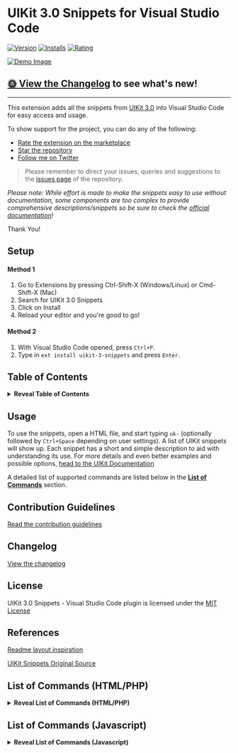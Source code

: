 # UIKit 3.0 Snippets for Visual Studio Code

[![Version](https://vsmarketplacebadge.apphb.com/version/Keno.uikit-3-snippets.svg)](https://marketplace.visualstudio.com/items?itemName=Keno.uikit-3-snippets)
[![Installs](https://vsmarketplacebadge.apphb.com/installs/Keno.uikit-3-snippets.svg)](https://marketplace.visualstudio.com/items?itemName=Keno.uikit-3-snippets)
[![Rating](https://vsmarketplacebadge.apphb.com/rating/Keno.uikit-3-snippets.svg)](https://marketplace.visualstudio.com/items?itemName=Keno.uikit-3-snippets)

[![Demo Image](https://zippy.gfycat.com/AmusingGiftedJumpingbean.gif)](https://gfycat.com/AmusingGiftedJumpingbean)

## [🌞 View the Changelog](https://github.com/dons20/UIKit-VSCode/blob/master/CHANGELOG.md) to see what's new!

---

This extension adds all the snippets from [UIKit 3.0](https://getuikit.com/docs/introduction) into Visual Studio Code for easy access and usage.

To show support for the project, you can do any of the following:

- [Rate the extension on the marketplace](https://marketplace.visualstudio.com/items?itemName=Keno.uikit-3-snippets)
- [Star the repository](https://github.com/dons20/UIKit-VSCode)
- [Follow me on Twitter](https://twitter.com/KCInnovations)

> Please remember to direct your issues, queries and suggestions to the [issues page](https://github.com/dons20/UIKit-VSCode/issues) of the repository.

_Please note: While effort is made to make the snippets easy to use without documentation, some components are too complex to provide comprehensive descriptions/snippets so be sure to check the [official documentation](https://getuikit.com/docs/)!_

Thank You!

## Setup

#### Method 1

1. Go to Extensions by pressing Ctrl-Shift-X (Windows/Linux) or Cmd-Shift-X (Mac)
2. Search for UIKit 3.0 Snippets
3. Click on Install
4. Reload your editor and you're good to go!

#### Method 2

1. With Visual Studio Code opened, press `Ctrl+P`.
2. Type in `ext install uikit-3-snippets` and press `Enter`.

## Table of Contents

<details>
  <summary><strong>Reveal Table of Contents</strong></summary>
  <p>

- [UIKit 3.0 Snippets](#uikit-30-snippets-for-visual-studio-code)
- [Setup](#setup)
  - [Method 1](#method-1)
  - [Method 2](#method-2)
- [Table of Contents](#table-of-contents)
- [Usage](#usage)
- [Contribution Guidelines](#contribution-guidelines)
  - [Snippet Template](#snippet-template)
- [Changelog](#changelog)
- [License](#license)
- [References](#references)
- [List of Commands (HTML5/PHP)](#list-of-commands-htmlphp)

  <details>
  <summary><strong>Reveal List of Commands (HTML5/PHP)</strong></summary>
  <p>

  - [UIKit Master Template](#uikit-master-template)
  - [Accordion](#accordion)
  - [Alert](#alert)
  - [Alignment](#alignment)
  - [Animation](#animation)
  - [Article](#article)
  - [Background](#background)
  - [Badge](#badge)
  - [Breadcrumb](#breadcrumb)
  - [Button](#button)
  - [Card](#card)
  - [Close](#close)
  - [Column](#column)
  - [Comment](#comment)
  - [Container](#container)
  - [Countdown](#countdown)
  - [Cover](#cover)
  - [Description List](#description-list)
  - [Disabled](#disabled)
  - [Divider](#divider)
  - [Dotnav](#dotnav)
  - [Drop](#drop)
  - [Dropdown](#dropdown)
  - [Filter](#filter)
  - [Flex](#flex)
  - [Form](#form)
  - [Grid](#grid)
  - [Grid Parallax](#grid-parallax)
  - [Heading](#heading)
  - [Height](#height)
  - [Icon](#icon)
  - [Iconnav](#iconnav)
  - [Image](#image)
  - [Inverse](#inverse)
  - [Label](#label)
  - [Leader](#leader)
  - [Lightbox](#lightbox)
  - [Link](#link)
  - [List](#list)
  - [Margin](#margin)
  - [Marker](#marker)
  - [Modal](#modal)
  - [Nav](#nav)
  - [Navbar](#navbar)
  - [Notification](#notification)
  - [Offcanvas](#offcanvas)
  - [Overlay](#overlay)
  - [Padding](#padding)
  - [Pagination](#pagination)
  - [Parallax](#parallax)
  - [Placeholder](#placeholder)
  - [Position](#position)
  - [Progress](#progress)
  - [Scroll](#scroll)
  - [Scrollspy](#scrollspy)
  - [Search](#search)
  - [Section](#section)
  - [Slidenav](#slidenav)
  - [Slider](#slider)
  - [Slideshow](#slideshow)
  - [Sortable](#sortable)
  - [Spinner](#spinner)
  - [Sticky](#sticky)
  - [Subnav](#subnav)
  - [SVG](#svg)
  - [Switcher](#switcher)
  - [Tab](#tab)
  - [Table](#table)
  - [Text](#text)
  - [Thumbnav](#thumbnav)
  - [Tile](#tile)
  - [Toggle](#toggle)
  - [Tooltip](#tooltip)
  - [Totop](#totop)
  - [Transition](#transition)
  - [Upload](#upload)
  - [Utility](#utility)
  - [Video](#video)
  - [Visibility](#visibility)
  - [Width](#width)

    </p>
    </details>

  - [List of Commands (Javascript)](#list-of-commands-javascript)

        <details>
        <summary><strong>Reveal List of Commands (Javascript)</strong></summary>
        <p>

        * [Accordion JS](#accordion-js)
        * [Alert JS](#alert-js)
        * [Countdown JS](#countdown-js)
        * [Cover JS](#cover-js)
        * [Drop JS](#drop-js)
        * [Dropdown JS](#dropdown-js)
        * [Filter JS](#filter-js)
        * [Form JS](#form-js)
        * [Grid JS](#grid-js)
        * [Grid Parallax JS](#grid-parallax-js)
        * [Icon JS](#icon-js)
        * [Image JS](#image-js)
        * [Lightbox JS](#lightbox-js)
        * [Margin JS](#margin-js)
        * [Modal JS](#modal-js)
        * [Nav JS](#nav-js)
        * [Navbar JS](#navbar-js)
        * [Notification JS](#notification-js)
        * [Offcanvas JS](#offcanvas-js)
        * [Parallax JS](#parallax-js)
        * [Scroll JS](#scroll-js)
        * [Scrollspy JS](#scrollspy-js)
        * [Slider JS](#slider-js)
        * [Slideshow JS](#slideshow-js)
        * [Sortable JS](#sortable-js)
        * [Sticky JS](#sticky-js)
        * [SVG JS](#svg-js)
        * [Switcher JS](#switcher-js)
        * [Tab JS](#tab-js)
        * [Toggle JS](#toggle-js)
        * [Tooltip JS](#tooltip-js)
        * [Upload JS](#upload-js)
        * [Video JS](#video-js)
        </p>
        </details>

      </p>
    </details>

## Usage

To use the snippets, open a HTML file, and start typing `uk-` (optionally followed by `Ctrl+Space` depending on user settings). A list of UIKit snippets will show up.
Each snippet has a short and simple description to aid with understanding its use.
For more details and even better examples and possible options, [head to the UIKit Documentation](https://getuikit.com/docs/introduction)

A detailed list of supported commands are listed below in the [**List of Commands**](#list-of-commands-htmlphp) section.

## Contribution Guidelines

[Read the contribution guidelines](./CONTRIBUTING.md)

## Changelog

[View the changelog](./CHANGELOG.md)

## License

UIKit 3.0 Snippets - Visual Studio Code plugin is licensed under the [MIT License](http://opensource.org/licenses/MIT)

## References

[Readme layout inspiration](https://github.com/thekalinga/bootstrap4-vscode)

[UIKit Snippets Original Source](https://getuikit.com/docs/introduction)

## List of Commands (HTML/PHP)

<details>
  <summary><strong>Reveal List of Commands (HTML/PHP)</strong></summary>
  <p>
  
### UIKit Master Template
<details><summary>Reveal Content</summary>
<p>

|         Trigger          |                  Description                   |
| :----------------------: | :--------------------------------------------: |
|           uk-$           |         Creates a basic UIKit template         |
|     uk-$-css-import      |  Imports a chosen minified css file for UIKit  |
|      uk-$-js-import      | Imports the default minified scripts for UIKit |
| uk-$-js-component-import | Imports a selected js component file for UIKit |

</p>
</details>

### Accordion

<details><summary>Reveal Content</summary>
<p>

|          Trigger           |                              Description                              |
| :------------------------: | :-------------------------------------------------------------------: |
|        uk-accordion        | [Attribute] Used to create an accordion element in a parent container |
|    uk-accordion-sample     |                 Creates a sample Accordion component                  |
|  uk-accordion-no-collapse  |               Accordion that always keeps one item open               |
| uk-accordion-multiple-open |       Accordion that allows multiple items to be opened at once       |
|  uk-accordion-open-index   |                Accordion that opens an item by default                |

</p>
</details>

### Alert

<details><summary>Reveal Content</summary>
<p>

|     Trigger      |                          Description                           |
| :--------------: | :------------------------------------------------------------: |
|     uk-alert     | [Attribute] Used to create an alert element in a block element |
| uk-alert-default |                A default alert applied to a div                |
|  uk-alert-close  |                  An alert with a close button                  |
| uk-alert-styled  |              An alert with a chosen style applied              |

</p>
</details>

### Alignment

<details><summary>Reveal Content</summary>
<p>

|       Trigger       |                    Description                    |
| :-----------------: | :-----------------------------------------------: |
|      uk-align       | [Class] Floats the element to a selected position |
| uk-align-responsive |   [Class] Floats the element on specific widths   |

</p>
</details>

### Animation

<details><summary>Reveal Content</summary>
<p>

|            Trigger            |                            Description                             |
| :---------------------------: | :----------------------------------------------------------------: |
|       uk-animation-fade       |                    [Class] The element fades in                    |
|      uk-animation-scale       |         [Class] The element fades in and scales up or down         |
|      uk-animation-slide       | [Class] The element fades in and slides in from a chosen direction |
|   uk-animation-slide-custom   |       [Class] The element slides in with a specific distance       |
|     uk-animation-kenburns     |       [Class] The element scales slowly up without fading in       |
|      uk-animation-shake       |                     [Class] The element shakes                     |
|     uk-animation-reverse      |          [Class] The element's animation plays in reverse          |
|       uk-animation-fast       |      [Class] The element's animation plays at a faster speed       |
| uk-animation-transform-origin |      [Class] The element scales in from a different direction      |

</p>
</details>

### Article

<details><summary>Reveal Content</summary>
<p>

|      Trigger      |                 Description                 |
| :---------------: | :-----------------------------------------: |
| uk-article-basic  |           A basic article layout            |
| uk-article-sample | A complete sample article with placeholders |

</p>
</details>

### Background

<details><summary>Reveal Content</summary>
<p>

|            Trigger             |                             Description                             |
| :----------------------------: | :-----------------------------------------------------------------: |
|      uk-background-color       |            [Class] Applies the selected background color            |
|       uk-background-size       |       [Class] Scales the background image to a selected size        |
|     uk-background-position     |     [Class] Alters the initial position of the background iamge     |
|     uk-background-norepeat     |      [Class] Prevents the background image from being repeated      |
|      uk-background-fixed       |          [Class] Locks the image in place while scrolling           |
| uk-background-image-responsive | [Class] Shows the background image on widths of chosen size upwards |
|      uk-background-blend       |     [Class] Applies a chosen blend mode to the background image     |

</p>
</details>

### Badge

<details><summary>Reveal Content</summary>
<p>

|     Trigger     |                           Description                            |
| :-------------: | :--------------------------------------------------------------: |
|    uk-badge     | [Class] Used to create a notification badge in an inline element |
|  uk-badge-span  |             Creates a simple notification badge span             |
| uk-badge-anchor |            Creates a simple notification badge anchor            |

</p>
</details>

### Breadcrumb

<details><summary>Reveal Content</summary>
<p>

|      Trigger       |               Description                |
| :----------------: | :--------------------------------------: |
|   uk-breadcrumb    | [Class] Used to create a breadcrumb list |
| uk-breadcrumb-list |    Creates a default breadcrumb list     |

</p>
</details>

### Button

<details><summary>Reveal Content</summary>
<p>

|         Trigger          |                        Description                         |
| :----------------------: | :--------------------------------------------------------: |
|     uk-button-anchor     |           Creates an anchor with a button style            |
|     uk-button-styled     |            Creates a button with a chosen style            |
|    uk-button-disabled    |                 Creates a disabled button                  |
|      uk-button-size      |           Creates a button with a selected size            |
|    uk-button-dropdown    |       Creates a button that toggles a dropdown menu        |
|     uk-button-group      |                 Creates a group of buttons                 |
| uk-button-group-dropdown | Creates a button group with a dropdown toggle on the right |

</p>
</details>

### Card

<details><summary>Reveal Content</summary>
<p>

|        Trigger        |                                 Description                                  |
| :-------------------: | :--------------------------------------------------------------------------: |
|    uk-card-styled     |                      Creates a card with a chosen style                      |
|   uk-card-secondary   |                    Creates a card with a secondary style                     |
|     uk-card-hover     |                      Creates a card with a hover effect                      |
|     uk-card-small     |                     Creates a card with reduced padding                      |
|     uk-card-large     |                    Creates a card with increased padding                     |
| uk-card-header-footer |                  Creates a card divided into three sections                  |
|     uk-card-media     |             Displays an image inside a card without any spacing              |
|  uk-card-horizontal   | Creates a card with a horizontal layout (Ideal for media-left & media-right) |
|     uk-card-badge     |                  Creates a card with a styled badge inside                   |

</p>
</details>

### Close

<details><summary>Reveal Content</summary>
<p>

|        Trigger        |                Description                |
| :-------------------: | :---------------------------------------: |
|       uk-close        | [Attribute] Used to create a close button |
|    uk-close-button    |          Creates a close button           |
| uk-close-button-large |       Creates a larger close button       |

</p>
</details>

### Column

<details><summary>Reveal Content</summary>
<p>

|       Trigger        |                                      Description                                      |
| :------------------: | :-----------------------------------------------------------------------------------: |
|      uk-column       |                [Class] Displays the inline content in multiple columns                |
| uk-column-responsive | [Class] Displays the inline content in multiple columns on specific width breakpoints |
|  uk-column-divider   |     [Class] Displays the inline content in multiple columns seperated by dividers     |
|    uk-column-span    |            Creates a column with an inline element that spans each column             |

</p>
</details>

### Comment

<details><summary>Reveal Content</summary>
<p>

|      Trigger       |                     Description                      |
| :----------------: | :--------------------------------------------------: |
| uk-comment-default |          Creates a standard comment layout           |
| uk-comment-primary | Creates a highlighted comment with a standard layout |
|  uk-comment-list   |         Creates a nestable list of comments          |

</p> 
</details>

### Container

<details><summary>Reveal Content</summary>
<p>

|       Trigger        |                 Description                 |
| :------------------: | :-----------------------------------------: |
|     uk-container     | [Class] Used to create a centered container |
| uk-container-default |        Creates a centered container         |
|  uk-container-size   |    Creates a container with varying size    |

</p>
</details>

### Countdown

<details><summary>Reveal Content</summary>
<p>

|        Trigger         |                               Description                                |
| :--------------------: | :----------------------------------------------------------------------: |
|      uk-countdown      |               [Attribute] Used to create a countdown timer               |
|  uk-countdown-sample   | Creates a countdown timer. Date is in the format: YYYY-MM-DDThh:mm:ssTZD |
| uk-countdown-separator |     Creates a countdown timer with each number separated by a colon      |
|   uk-countdown-label   |        Used to add a label to each number on the countdown timer         |

</p>
</details>

### Cover

<details><summary>Reveal Content</summary>
<p>

|            Trigger            |                         Description                         |
| :---------------------------: | :---------------------------------------------------------: |
|      uk-cover-container       |       Creates an image that covers its parent element       |
|   uk-cover-container-video    |       Creates a video that covers its parent element        |
|   uk-cover-container-iframe   |      Creates an iframe that covers its parent element       |
| uk-cover-container-responsive | Creates an element that scales responsively with its parent |

</p>
</details>

### Description List

<details><summary>Reveal Content</summary>
<p>

|           Trigger           |                               Description                                |
| :-------------------------: | :----------------------------------------------------------------------: |
|     uk-description-list     |                [Class] Used to create a description list                 |
| uk-description-list-sample  | Creates a sample list to display terms and descriptions below each other |
| uk-description-list-divider |                    Creates a divided description list                    |

</p>
</details>

### Disabled

<details><summary>Reveal Content</summary>
<p>

|   Trigger   |              Description               |
| :---------: | :------------------------------------: |
| uk-disabled | [Class] Disables an item within a list |

</p>
</details>

### Divider

<details><summary>Reveal Content</summary>
<p>

|       Trigger       |             Description             |
| :-----------------: | :---------------------------------: |
|   uk-divider-icon   | Creates a divider with a decoration |
|  uk-divider-small   |      Creates a smaller divider      |
| uk-divider-vertical |     Creates a vertical divider      |

</p>
</details>

### Dotnav

<details><summary>Reveal Content</summary>
<p>

|           Trigger           |                      Description                       |
| :-------------------------: | :----------------------------------------------------: |
|          uk-dotnav          |          Creates a navigation list with dots           |
|     uk-dotnav-vertical      |      Creates a vertical navigation list with dots      |
|      uk-dotnav-overlay      |     Creates a dotnav as an overlay for an element      |
| uk-dotnav-centered-viewport | Creates a dotnav centered vertically and aligned right |

</p>
</details>

### Drop

<details><summary>Reveal Content</summary>
<p>

|         Trigger          |                         Description                         |
| :----------------------: | :---------------------------------------------------------: |
|         uk-drop          |         [Attribute] Used to create a drop component         |
|      uk-drop-basic       |               Creates a basic drop component                |
|     uk-drop-example      |       Creates two example drops with different modes        |
|       uk-drop-grid       |              Creates a drop with a grid inside              |
|     uk-drop-position     |         Creates a drop with its alignment adjusted          |
|     uk-drop-boundary     | Creates a drop with a predetermined element as its boundary |
| uk-drop-boundary-aligned |           Creates a drop aligned to its boundary            |
|      uk-drop-offset      |                Creates a drop with an offset                |
|     uk-drop-animated     |                Creates a drop with an offset                |

</p>
</details>

### Dropdown

<details><summary>Reveal Content</summary>
<p>

|           Trigger            |                              Description                               |
| :--------------------------: | :--------------------------------------------------------------------: |
|         uk-dropdown          | [Attribute] Used to create a dropdown in a block element such as a div |
|      uk-dropdown-basic       |          Creates a basic dropdown underneath a button toggle           |
|   uk-dropdown-basic-inline   |            Creates a basic dropdown grouped with its toggle            |
|       uk-dropdown-nav        |              Creates a dropdown containing a nav element               |
|       uk-dropdown-grid       |                  Creates a dropdown containing a grid                  |
|     uk-dropdown-position     |             Creates a dropdown with its alignment adjusted             |
|     uk-dropdown-boundary     |         Determines a parent element as the dropdown's boundary         |
| uk-dropdown-boundary-aligned |              Aligns the dropdown to the parent's boundary              |
|      uk-dropdown-offset      |                Defines a custom offset for the dropdown                |
|     uk-dropdown-animated     |             Applies one or more animations to the dropdown             |

</p>
</details>

### Filter

<details><summary>Reveal Content</summary>
<p>

|     Trigger      |                   Description                    |
| :--------------: | :----------------------------------------------: |
|    uk-filter     |  [Attribute] Used to create a filter component   |
| uk-filter-sample | Used to filter or sort items in any given layout |

</p>
</details>

### Flex

<details><summary>Reveal Content</summary>
<p>

|                 Trigger                 |                                    Description                                    |
| :-------------------------------------: | :-------------------------------------------------------------------------------: |
|                 uk-flex                 |            [Class] Used to apply a flexbox layout model to an element             |
|              uk-flex-block              |             Creates a flex container and behaves like a block element             |
|             uk-flex-inline              |            Creates a flex container and behaves like an inline element            |
|      uk-flex-horizontal-alignment       | Defines the horizontal alignment of flex items and distributes space between them |
| uk-flex-horizontal-alignment-responsive |     Defines the horizontal alignment of flex items on specific device widths      |
|       uk-flex-vertical-alignment        |  Defines the vertical alignment of flex items and distributes space between them  |
|            uk-flex-direction            |        Defines the axis that flex items are placed on and their direction         |
|          uk-flex-wrap-modifier          |        Defines the axis that flex items are placed on and their direction         |
|           uk-flex-item-order            |          [Class] Displays an item as the first or last one (Add to item)          |
|         uk-flex-item-dimensions         |    [Class] Determines how much space a flex item should take up (Add to item)     |
|          uk-flex-grid-example           |                     Creates a sample flex with a grid inside                      |

</p>
</details>

### Form

<details><summary>Reveal Content</summary>
<p>

|         Trigger         |                                                   Description                                                    |
| :---------------------: | :--------------------------------------------------------------------------------------------------------------: |
|     uk-form-sample      |                               Creates a sample form with all elements as reference                               |
|    uk-form-fieldset     |                                          Creates a fieldset for a form                                           |
|     uk-form-legend      |                                           Creates a legend for a form                                            |
|     uk-form-states      |                                 [Class] Applies a custom state to a form control                                 |
|    uk-form-disabled     |                                             Disables a form control                                              |
|      uk-form-sizes      |                                Modifies the size of an input, select or textarea                                 |
| uk-form-width-modifiers |                                Modifies the width of an input, select or textarea                                |
|      uk-form-blank      |                                      Minimizes the styling of form controls                                      |
|     uk-form-stacked     |                                 Stacks labels and controls on top of each other                                  |
|   uk-form-horizontal    | Aligns labels and controls horizontally (use uk-form-controls-text to better align checkboxes and radio buttons) |
|      uk-form-icon       |                Creates a form control with an icon inside to the left (or right with flip class)                 |
|   uk-form-icon-click    |                                     Creates a form icon that can be clicked                                      |
|  uk-form-grid-example   |                                     Creates a form defined by a grid layout                                      |
| uk-form-custom-control  |                         Replaces a file input or select form with your own HTML content                          |

</p>
</details>

### Grid

<details><summary>Reveal Content</summary>
<p>

|         Trigger         |                          Description                          |
| :---------------------: | :-----------------------------------------------------------: |
|         uk-grid         |   [Attribute] Used to create a grid container inside a div    |
|     uk-grid-stacked     |            Creates a basic stacked grid container             |
|    uk-grid-expanded     | Creates an expanded grid container with elements side by side |
| uk-grid-gutter-modifier |            Modifies the spacing between grid items            |
|  uk-grid-nested-sample  |                 Creates a sample nested grid                  |
|     uk-grid-divided     |              Seperates each grid cell with lines              |
|  uk-grid-match-height   |             Matches the height of all grid cells              |
|   uk-grid-match-cell    |           [Class] Matches the height of a grid cell           |
|      uk-grid-width      |             Manually determines the column widths             |
|      uk-grid-flex       |               Combines a grid element with flex               |
|     uk-grid-masonry     |   Allows grid items of different heights to fit seamlessly    |
|    uk-grid-parallax     |    Used to add a scrolling effect to columns within a grid    |

</p>
</details>

### Heading

<details><summary>Reveal Content</summary>
<p>

|          Trigger          |                           Description                            |
| :-----------------------: | :--------------------------------------------------------------: |
|    uk-heading-primary     |           [Class] Used to create an emphasized heading           |
| uk-heading-primary-sample |                  Creates an emphasized heading                   |
|    uk-heading-divider     |    [Class] Used to create a heading with a divider underneath    |
| uk-heading-divider-sample |           Creates a heading with a divider underneath            |
|     uk-heading-bullet     |         [Class] Used to create a heading used in a list          |
| uk-heading-bullet-sample  |               Creates a heading as part of a list                |
|      uk-heading-line      | [Class] Used to create a heading with a vertically centered line |
|  uk-heading-line-sample   |        Creates a heading with a vertically centered line         |

</p>
</details>

### Height

<details><summary>Reveal Content</summary>
<p>

|         Trigger          |                                    Description                                    |
| :----------------------: | :-------------------------------------------------------------------------------: |
|        uk-height         | [Class] Modifies the height of an element to 100%/150px/300px/450px respectively. |
|      uk-max-height       | [Class] Modifies the max-height of an element to 150px/300px/450px respectively.  |
|    uk-viewport-height    |    [Attribute] Modifies the height of an element to fill the entire viewport.     |
|     uk-match-height      |        [Attribute] Expands all children of a container to the same height.        |
| uk-match-height-specific |             [Attribute] Matches the height of specific child elements             |
|   uk-match-height-all    |      [Attribute] Matches the height of all child elements even in other rows      |

</p>
</details>

### Icon

<details><summary>Reveal Content</summary>
<p>

|         Trigger         |                                        Description                                        |
| :---------------------: | :---------------------------------------------------------------------------------------: |
|      uk-icon-span       |    Creates an icon within a span. (List of Icons Here: https://getuikit.com/docs/icon)    |
|      uk-icon-link       |    Creates an icon within a link. (List of Icons Here: https://getuikit.com/docs/icon)    |
|      uk-icon-ratio      |                        Modifies the size of the icon by the ratio                         |
|  uk-icon-link-modifier  | Resets the default link styling to a more muted color when using an icon inside an anchor |
| uk-icon-button-modifier |                                  Creates an icon button                                   |
| uk-icon-image-modifier  |                     Scales a background image to the size of an icon                      |

</p>
</details>

### Iconnav

<details><summary>Reveal Content</summary>
<p>

|        Trigger        |                       Description                       |
| :-------------------: | :-----------------------------------------------------: |
|      uk-iconnav       | [Class] Used to create a navigation consisting of icons |
| uk-iconnav-horizontal |        Creates a navigation consisting of icons         |
|  uk-iconnav-vertical  |    Creates a vertical navigation consisting of icons    |

</p>
</details>

### Image

<details><summary>Reveal Content</summary>
<p>

|    Trigger    |                                Description                                |
| :-----------: | :-----------------------------------------------------------------------: |
|    uk-img     |           [Attribute] Lazy-load images on any element with ease           |
| uk-img-sample |                Creates a basic lazy-loaded image component                |
| uk-img-custom |                 Creates an element with lazy-load applied                 |
| uk-img-target | Creates an image component which triggers on another element's visibility |

</p>
</details>

### Inverse

<details><summary>Reveal Content</summary>
<p>

|     Trigger      |                                       Description                                       |
| :--------------: | :-------------------------------------------------------------------------------------: |
|     uk-light     | [Class] Used to improve the visibility of objects on light backgrounds in a light style |
| uk-inverse-light |         Improves the visibility of objects on dark backgrounds in a light style         |
|     uk-dark      | [Class] Used to improve the visibility of objects on light backgrounds in a dark style  |
| uk-inverse-dark  |         Improves the visibility of objects on light backgrounds in a dark style         |

</p>
</details>

### Label

<details><summary>Reveal Content</summary>
<p>

|     Trigger      |                   Description                    |
| :--------------: | :----------------------------------------------: |
|     uk-label     | [Class] Used to create a label in a span element |
| uk-label-default |       Creates a label with a default style       |
| uk-label-success |       Creates a label with a success style       |
| uk-label-warning |       Creates a label with a warning style       |
| uk-label-danger  |       Creates a label with a danger style        |

</p>
</details>

### Leader

<details><summary>Reveal Content</summary>
<p>

|     Trigger      |                            Description                             |
| :--------------: | :----------------------------------------------------------------: |
|    uk-leader     | [Attribute] Visually connects horizontal items with a line of dots |
| uk-leader-sample |                 Creates a sample leader component                  |

</p>
</details>

### Lightbox

<details><summary>Reveal Content</summary>
<p>

|            Trigger            |                               Description                                |
| :---------------------------: | :----------------------------------------------------------------------: |
|          uk-lightbox          | [Attribute] Turns all the anchors inside a container into lightbox links |
|       uk-lightbox-basic       |            Creates a lightbox container with an anchor inside            |
|      uk-lightbox-caption      |        Creates a lightbox container with a caption at the bottom         |
|     uk-lightbox-animation     |    Creates a lightbox container with a modified transition animation     |
| uk-lightbox-alternate-content |         Creates a lightbox container with multiple content types         |

</p>
</details>

### Link

<details><summary>Reveal Content</summary>
<p>

|     Trigger     |                      Description                       |
| :-------------: | :----------------------------------------------------: |
|  uk-link-muted  |           Creates a link with a muted style            |
|  uk-link-text   |         Creates a link with a body text style          |
| uk-link-heading |          Creates a link with a heading style           |
|  uk-link-reset  | Creates a link that inherits its color from its parent |

</p>
</details>

### List

<details><summary>Reveal Content</summary>
<p>

|         Trigger          |                                         Description                                         |
| :----------------------: | :-----------------------------------------------------------------------------------------: |
|         uk-list          |                  [Class] Used to create a basic ordered or unordered list                   |
|      uk-list-basic       |                          Creates a basic ordered or unordered list                          |
| uk-list-bullet-modifier  |                                   Creates a bulleted list                                   |
| uk-list-divider-modifier |                                   Creates a divided list                                    |
| uk-list-striped-modifier |                                   Creates a striped list                                    |
|  uk-list-large-modifier  | Creates a list with increased spacing between items. Can be combined with other list styles |

</p>
</details>

### Margin

<details><summary>Reveal Content</summary>
<p>

|          Trigger          |                                          Description                                          |
| :-----------------------: | :-------------------------------------------------------------------------------------------: |
|         uk-margin         |    [Class] Adds top margin, if it is preceded by another element, and always bottom margin    |
|    uk-margin-position     |                         [Class] Adds the selected margin to that side                         |
|      uk-margin-size       |                             [Class] Adds a margin of chosen size                              |
|  uk-margin-size-position  |                    [Class] Adds a margin of chosen size to the chosen side                    |
|     uk-margin-remove      |                                  [Class] Removes all margins                                  |
| uk-margin-remove-position |                         [Class] Removes the margin the chosen side(s)                         |
|      uk-margin-auto       |        [Class] Sets left and right margins to auto, centering block and flex elements         |
|  uk-margin-auto-position  | [Class] Sets the selected margin to auto, pushing block and flex elements to the opposite end |
| uk-margin-dynamic-sample  |         Automatically adds spacing to stacking elements with the uk-margin attribute          |

</p>
</details>

### Marker

<details><summary>Reveal Content</summary>
<p>

|  Trigger  |                                   Description                                   |
| :-------: | :-----------------------------------------------------------------------------: |
| uk-marker | [Attribute] Used to create a marker icon that can be displayed on top of images |

</p>
</details>

### Modal

<details><summary>Reveal Content</summary>
<p>

|           Trigger           |                         Description                         |
| :-------------------------: | :---------------------------------------------------------: |
|          uk-modal           |             [Attribute] Used to create a modal              |
|       uk-modal-sample       |            Creates a modal with a button toggle             |
|   uk-modal-close-default    |          Creates a modal with close button inside           |
|   uk-modal-close-outside    |          Creates a modal with close button outside          |
|       uk-modal-center       |    Creates a centered modal using the parameter 'center'    |
|   uk-modal-header-footer    |   Creates a modal divided into different content sections   |
|      uk-modal-caption       |        Creates a modal with a caption outside of it         |
| uk-modal-container-modifier | Creates a modal that expands to the default container width |
|   uk-modal-full-modifier    |         Creates a modal that fills the entire page          |

</p>
</details>

### Nav

<details><summary>Reveal Content</summary>
<p>

|            Trigger             |                              Description                              |
| :----------------------------: | :-------------------------------------------------------------------: |
|             uk-nav             |          [Class] Used to create a nav with optional styling           |
|         uk-nav-default         |                  Creates a nav with default styling                   |
|         uk-nav-nested          |               Creates a nested nav with default styling               |
|        uk-nav-accordion        |        Creates an accordion-styled nav with icons for parents         |
| uk-nav-accordion-multiple-open | Creates an accordion nav that can have multiple sub-navs open at once |
|         uk-nav-header          |                         Creates a nav header                          |
|         uk-nav-divider         |                         Creates a nav divider                         |
|         uk-nav-primary         |                 Creates a nav with emphasized styling                 |
|         uk-nav-center          |                        Creates a centered nav                         |
|        uk-nav-dropdown         |                      Creates a nav in a dropdown                      |
|         uk-nav-navbar          |                       Creates a nav in a navbar                       |

</p>
</details>

### Navbar

<details><summary>Reveal Content</summary>
<p>

|               Trigger               |                                   Description                                   |
| :---------------------------------: | :-----------------------------------------------------------------------------: |
|              uk-navbar              |                   [Attribute] Used to create a navigation bar                   |
|          uk-navbar-sample           |                        Creates a primary navigation bar                         |
|         uk-navbar-multiple          |            Creates multiple navigations inside the navbar container             |
|           uk-navbar-click           |          Creates a primary navigation bar that is toggled with a click          |
|        uk-navbar-transparent        |                      Creates a transparent navigation bar                       |
|         uk-navbar-subtitle          |                      Creates a subtitle for a navbar item                       |
|      uk-navbar-custom-content       |   Creates a navbar which can hold custom items (text, icons, buttons, forms)    |
|       uk-navbar-centered-logo       |                      Creates a navbar with a centered logo                      |
|        uk-navbar-toggle-item        |                    Creates a navbar with an icon as a toggle                    |
|         uk-navbar-dropdown          |                   Creates a navbar with a dropdown component                    |
| uk-navbar-dropdown-multiple-columns |                 Creates a navbar dropdown with multiple columns                 |
|  uk-navbar-dropdown-boundary-align  |         Creates a navbar with dropdowns aligned to the navbar boundary          |
|     uk-navbar-dropdown-justify      |                    Creates a navbar with dropdowns justified                    |
|          uk-navbar-dropbar          |                    Creates a navbar with dropdowns justified                    |
|       uk-navbar-dropbar-push        | Creates a navbar with a dropdown that pushes page content down to fit the space |

</p>
</details>

### Notification

<details><summary>Reveal Content</summary>
<p>

|           Trigger            |                   Description                    |
| :--------------------------: | :----------------------------------------------: |
|   uk-notification-example    | Creates a notification example using javascript  |
| uk-notification-html-message |     Creates a notification with html content     |
|   uk-notification-position   | Creates a notification with an adjusted position |
|    uk-notification-style     |          Creates a styled notification           |
|  uk-notification-close-all   |             Closes all notifications             |

</p>
</details>

### Offcanvas

<details><summary>Reveal Content</summary>
<p>

|           Trigger           |                              Description                              |
| :-------------------------: | :-------------------------------------------------------------------: |
|        uk-offcanvas         |               [Attribute] Used to create an off-canvas                |
|     uk-offcanvas-sample     |                      Creates a basic off-canvas                       |
|    uk-offcanvas-overlay     |        Creates an off-canvas that adds an overlay to the page         |
| uk-offcanvas-flip-modifier  |          Creates an off-canvas that slides in from the right          |
| uk-offcanvas-animation-mode | Creates an off-canvas with a modified animation mode for its entrance |
|      uk-offcanvas-nav       |           Creates an off-canvas containing a nav component            |

</p>
</details>

### Overlay

<details><summary>Reveal Content</summary>
<p>

|         Trigger          |                      Description                       |
| :----------------------: | :----------------------------------------------------: |
|        uk-overlay        |      [Class] Used to create a basic image overlay      |
|     uk-overlay-basic     | Creates a basic image overlay at a modifiable position |
| uk-overlay-style-default |     Creates an image overlay with a default style      |
| uk-overlay-style-primary |     Creates an image overlay with a primary style      |
|     uk-overlay-icon      |             Creates an image overlay icon              |

</p>
</details>

### Padding

<details><summary>Reveal Content</summary>
<p>

|          Trigger           |                          Description                          |
| :------------------------: | :-----------------------------------------------------------: |
|         uk-padding         |          [Class] Adds default padding to the element          |
|      uk-padding-size       |    [Class] Adds a smaller or larger padding to the element    |
|     uk-padding-remove      |          [Class] Removes all padding from an element          |
| uk-padding-remove-position | [Class] Removes padding from the chosen side(s) of an element |

</p>
</details>

### Pagination

<details><summary>Reveal Content</summary>
<p>

|           Trigger           |                               Description                               |
| :-------------------------: | :---------------------------------------------------------------------: |
|        uk-pagination        | [Class] Used to create a simple pagination for navigation through pages |
|     uk-pagination-basic     |        Creates a simple pagination for navigation through pages         |
|   uk-pagination-alignment   |              Creates a simple pagination aligned with flex              |
| uk-pagination-previous-next |        Creates a previous and next button inside of a pagination        |

</p>
</details>

### Parallax

<details><summary>Reveal Content</summary>
<p>

|          Trigger          |                                               Description                                                |
| :-----------------------: | :------------------------------------------------------------------------------------------------------: |
|        uk-parallax        |       [Attribute] Used to animate CSS properties depending on the scroll position of the document        |
|  uk-parallax-properties   |             [Attribute] Inserts the parallax attribute with a list of animatable properties              |
|   uk-parallax-start-end   |         [Attribute] Sets the start and end values of a property by seperating them with a comma          |
|   uk-parallax-viewport    | [Attribute] Defines how far inside the viewport the element is scrolled until the animation is completed |
|    uk-parallax-sample     |                                Creates a sample div with parallax enabled                                |
| uk-parallax-nested-sample |                                    Showcases nested parallax elements                                    |
| uk-parallax-target-sample |             Creates a parallax animation based on the viewport visibility of another element             |
| uk-parallax-easing-sample |                        Creates a parallax element with a modifiable easing value                         |
| uk-parallax-color-sample  |                            Creates a parallax element with a color transition                            |
| uk-parallax-filter-sample |                               Creates a parallax element with css filters                                |

</p>
</details>

### Placeholder

<details><summary>Reveal Content</summary>
<p>

|        Trigger        |                Description                 |
| :-------------------: | :----------------------------------------: |
|    uk-placeholder     | [Class] Used to create a placeholder space |
| uk-placeholder-sample |        Creates a placeholder space         |

</p>
</details>

### Position

<details><summary>Reveal Content</summary>
<p>

|       Trigger        |                                              Description                                              |
| :------------------: | :---------------------------------------------------------------------------------------------------: |
|     uk-position      |                         [Class] Positions the element at the chosen location                          |
| uk-position-extended | [Class] Positions the element at specific locations without it being spread over its parent container |
|  uk-position-cover   |                         [Class] Positions the element to cover its container                          |
|  uk-position-small   |                [Class] Positions the element at specific locations with a small margin                |
|  uk-position-medium  |               [Class] Positions the element at specific locations with a medium margin                |
|  uk-position-large   |                [Class] Positions the element at specific locations with a large margin                |
| uk-position-relative |                         [Class] Positions the element at a relative position                          |
| uk-position-absolute |                         [Class] Positions the element at an absolute position                         |
|  uk-position-fixed   |                           [Class] Positions the element at a fixed position                           |
| uk-position-z-index  |                       [Class] Positions the element at a z-index position of 1                        |

</p>
</details>

### Progress

<details><summary>Reveal Content</summary>
<p>

|      Trigger       |              Description              |
| :----------------: | :-----------------------------------: |
|    uk-progress     | [Class] Used to create a progress bar |
| uk-progress-sample |        Creates a progress bar         |

</p>
</details>

### Scroll

<details><summary>Reveal Content</summary>
<p>

|     Trigger      |                                           Description                                            |
| :--------------: | :----------------------------------------------------------------------------------------------: |
|    uk-scroll     | [Attribute] Used to create a link that smooth scrolls to the targeted element with a matching id |
| uk-scroll-anchor |           Creates a link that smooth scrolls to the targetted element with matching id           |

</p>
</details>

### Scrollspy

<details><summary>Reveal Content</summary>
<p>

|       Trigger       |                               Description                               |
| :-----------------: | :---------------------------------------------------------------------: |
|    uk-scrollspy     |            [Attribute] Used to add a scrollspy to an element            |
| uk-scrollspy-sample | Adds the scrollspy attribute to an element and animates it when in view |
| uk-scrollspy-group  | Adds the scrollspy attribute to an element and animates it when in view |

</p>
</details>

### Search

<details><summary>Reveal Content</summary>
<p>

|         Trigger         |                      Description                      |
| :---------------------: | :---------------------------------------------------: |
|        uk-search        |          [Class] Used to create a search bar          |
|    uk-search-default    |       Creates a search bar with default styling       |
|     uk-search-icon      |  Creates a search bar with a search icon to the left  |
|   uk-search-icon-flip   | Creates a search bar with a search icon to the right  |
|  uk-search-icon-button  |   Creates a search bar with a clickable search icon   |
|     uk-search-large     |              Creates a larger search bar              |
|    uk-search-navbar     | Creates a search bar that can be used within a navbar |
|    uk-search-toggle     |         Creates a toggle using a search icon          |
| uk-search-navbar-toggle |    Creates a search icon toggle inside of a navbar    |

</p>
</details>

### Section

<details><summary>Reveal Content</summary>
<p>

|           Trigger           |                             Description                             |
| :-------------------------: | :-----------------------------------------------------------------: |
|         uk-section          |       [Class] Used to create a section with optional styling        |
|     uk-section-default      |               Creates a section with a default style                |
|      uk-section-muted       |                Creates a section with a muted style                 |
|     uk-section-primary      |               Creates a section with a primary style                |
|    uk-section-secondary     |              Creates a section with a secondary style               |
|  uk-section-preserve-color  | Creates a section that preserves the font colours of child elements |
|  uk-section-size-modifier   |           Creates a section with modified padding applied           |
| uk-section-overlap-modifier | Creates a section that applies a border image and a negative offset |

</p>
</details>

### Slidenav

<details><summary>Reveal Content</summary>
<p>

|           Trigger            |                            Description                             |
| :--------------------------: | :----------------------------------------------------------------: |
|         uk-slidenav          | Creates a previous and next button for flipping through slideshows |
|      uk-slidenav-large       |                     Creates a larger slidenav                      |
| uk-slidenav-position-overlay |         Creates a slidenav positioned on top of an element         |
|    uk-slidenav-container     |                    Displays a cojoint slidenav                     |

</p>
</details>

### Slider

<details><summary>Reveal Content</summary>
<p>

|               Trigger               |                                 Description                                 |
| :---------------------------------: | :-------------------------------------------------------------------------: |
|              uk-slider              |              [Attribute] Used to create a responsive carousel               |
|          uk-slider-sample           |                    Creates a responsive carousel slider                     |
|         uk-slider-container         |                [Class] Creates a responsive carousel slider                 |
|          uk-slider-gutter           |            Creates a carousel slider with a gutter between items            |
|          uk-slider-center           |                Creates a carousel slider with centered items                |
|         uk-slider-autoplay          |              Creates a carousel slider with autoplay activated              |
|          uk-slider-finite           |         Creates a carousel slider with infinite scrolling disabled          |
|           uk-slider-sets            |        Creates a carousel slider which loops through a set of slides        |
|        uk-slider-navigation         |             Creates a carousel slider with navigation controls              |
|    uk-slider-navigation-outside     |          Creates a carousel slider with outer navigation controls           |
|      uk-slider-viewport-height      | Creates a carousel slider which expands to fill the height of its container |
|      uk-slider-content-overlay      |            Creates a carousel slider with content overlays added            |
|     uk-slider-content-parallax      |       Creates a carousel slider with a parallax effect on the content       |
|    uk-slider-content-transitions    |           Creates a carousel slider with transition effects added           |
| uk-slider-content-transitions-hover |      Creates a carousel slider with transition effects on mouse hover       |

</p>
</details>

### Slideshow

<details><summary>Reveal Content</summary>
<p>

|             Trigger             |                                     Description                                     |
| :-----------------------------: | :---------------------------------------------------------------------------------: |
|          uk-slideshow           |      [Attribute] Used to create a responsive slideshow with images and videos       |
|       uk-slideshow-sample       |                Creates a responsive slideshow with images and videos                |
|     uk-slideshow-animations     |         Creates a responsive slideshow with a modified transition animation         |
|      uk-slideshow-autoplay      |                Creates a responsive slideshow with autoplay enabled                 |
| uk-slideshow-infinite-scrolling | Creates a responsive slideshow with endless scrolling enabled (default) or disabled |
|       uk-slideshow-ratio        |                Creates a responsive slideshow with a modified ratio                 |
|   uk-slideshow-min-max-height   |         Creates a responsive slideshow with a minimum and/or maximum height         |

</p>
</details>

### Sortable

<details><summary>Reveal Content</summary>
<p>

|         Trigger          |                                     Description                                     |
| :----------------------: | :---------------------------------------------------------------------------------: |
|       uk-sortable        |        [Attribute] Used to create a sortable, re-arrangable grid of elements        |
|    uk-sortable-sample    |                 Creates a sortable, re-arrangable grid of elements                  |
|    uk-sortable-handle    | Creates a sortable list using a special handle button instead of the entire element |
|    uk-sortable-group     |               Creates a sortable group that can interchange elements                |
| uk-sortable-custom-class |    Creates sortable that can apply multiple classes to items while being dragged    |

</p>
</details>

### Spinner

<details><summary>Reveal Content</summary>
<p>

|      Trigger      |                      Description                       |
| :---------------: | :----------------------------------------------------: |
|    uk-spinner     | [Attribute] Used to create an animated loading spinner |
| uk-spinner-sample |          Creates an animated loading spinner           |

</p>
</details>

### Sticky

<details><summary>Reveal Content</summary>
<p>

|       Trigger        |                                            Description                                             |
| :------------------: | :------------------------------------------------------------------------------------------------: |
|      uk-sticky       | [Attribute] Used to create an element that remains at the top of the viewport while scrolling down |
|   uk-sticky-sample   |          Creates an element that remains at the top of the viewport while scrolling down           |
|   uk-sticky-offset   |                     Creates a sticky element with a pixel offset from the top                      |
|    uk-sticky-top     |                               Creates a sticky element with a delay                                |
| uk-sticky-animation  |                    Creates a sticky element with an animation when it reappears                    |
| uk-sticky-scroll-up  |                     Creates a sticky element that shows only when scrolling up                     |
|   uk-sticky-bottom   |                    Creates a sticky element that is bound to a specific element                    |
| uk-sticky-responsive |         Creates a sticky element that is only enabled on specified device widths and above         |

</p>
</details>

### Subnav

<details><summary>Reveal Content</summary>
<p>

|      Trigger       |                                Description                                 |
| :----------------: | :------------------------------------------------------------------------: |
|     uk-subnav      |               [Class] Used to create a basic sub-navigation                |
|  uk-subnav-basic   |   Creates a basic sub-navigation with items wrapping into the next line    |
| uk-subnav-divider  |               Creates a sub-navigation seperated with lines                |
|   uk-subnav-pill   | Creates a sub-navigation that highlights the active item with a background |
| uk-subnav-dropdown |             Creates a sub-navigation that contains a dropdown              |

</p>
</details>

### SVG

<details><summary>Reveal Content</summary>
<p>

|    Trigger    |                    Description                     |
| :-----------: | :------------------------------------------------: |
|    uk-svg     | [Attribute] Used to apply svg formatting to images |
| uk-svg-sample |             Adds an inline SVG element             |

</p>
</details>

### Switcher

<details><summary>Reveal Content</summary>
<p>

|             Trigger             |                                   Description                                   |
| :-----------------------------: | :-----------------------------------------------------------------------------: |
|           uk-switcher           |                 [Attribute] Used to create a switcher component                 |
|        uk-switcher-basic        | Creates a switcher that dynamically transitions through different content panes |
|     uk-switcher-navigation      |       Creates a switcher with navigation controls within the content pane       |
| uk-switcher-connect-containers  |          Creates a switcher that connects multiple content containers           |
|      uk-switcher-animation      |                   Creates a switcher animates its transitions                   |
| uk-switcher-multiple-animations |                   Creates a switcher with multiple animations                   |
|       uk-switcher-subnav        |                    Creates a switcher combined with a subnav                    |
|         uk-switcher-tab         |                     Creates a switcher combined with a tab                      |
|    uk-switcher-tab-vertical     |                 Creates a switcher combined with a vertical tab                 |
|       uk-switcher-button        |                 Creates a switcher combined with a vertical tab                 |
|         uk-switcher-nav         |                 Creates a switcher combined with a vertical tab                 |

</p>
</details>

### Tab

<details><summary>Reveal Content</summary>
<p>

|     Trigger      |                     Description                      |
| :--------------: | :--------------------------------------------------: |
|      uk-tab      | [Attribute] Used to create a basic tabbed navigation |
|   uk-tab-basic   |          Creates a basic tabbed navigation           |
|  uk-tab-bottom   |    Creates a tab with items flipped to the bottom    |
| uk-tab-vertical  |    Creates a tab with items aligned left or right    |
| uk-tab-alignment |    Creates a tab with items aligned left or right    |
| uk-tab-dropdown  |            Creates a tab with a dropdown             |

</p>
</details>

### Table

<details><summary>Reveal Content</summary>
<p>

|        Trigger        |                                        Description                                         |
| :-------------------: | :----------------------------------------------------------------------------------------: |
|       uk-table        |                               [Class] Used to create a table                               |
|    uk-table-sample    |                            Creates a table without any styling                             |
|   uk-table-divider    |                    Creates a table with each row seperated by a divider                    |
|    uk-table-hover     |                      Creates a table with a hover state on table rows                      |
|    uk-table-sizing    |                             Creates a table of a selected size                             |
|   uk-table-striped    |                     Creates a table with zebra-striping on table rows                      |
|   uk-table-justify    |        Creates a table with the outer padding of the first and last columns removed        |
|    uk-table-middle    |                        Creates a table with center aligned elements                        |
|  uk-table-responsive  | Creates a table that provides a horizontal scrollbar on smaller device screens when needed |
| uk-table-column-width |                            Modifies the width of a table column                            |

</p>
</details>

### Text

<details><summary>Reveal Content</summary>
<p>

|           Trigger            |                                 Description                                  |
| :--------------------------: | :--------------------------------------------------------------------------: |
|         uk-text-lead         |        [Class] Highlights text for subheadings and article subtitles         |
|         uk-text-meta         | [Class] Text class for paragraphs with meta data about an article or similar |
|         uk-text-size         |                    [Class] Modifies the font size of text                    |
|         uk-text-bold         |                          [Class] Creates bold text                           |
|      uk-text-transform       |           [Class] Transforms text characters into the chosen case            |
|        uk-text-color         |       [Class] Modifies the color of text into the chosen color scheme        |
|      uk-text-alignment       |                   [Class] Aligns text to a chosen position                   |
| uk-text-alignment-responsive |      [Class] Aligns text to a chosen position on specific screen widths      |
|  uk-text-vertical-alignment  |                        [Class] Aligns text vertically                        |
|       uk-text-wrapping       |                 [Class] Wraps text according to your choice                  |

</p>
</details>

### Thumbnav

<details><summary>Reveal Content</summary>
<p>

|       Trigger        |                   Description                   |
| :------------------: | :---------------------------------------------: |
|     uk-thumbnav      |  [Class] Used to create a thumbnail navigation  |
|  uk-thumbnav-sample  |     Creates a flexible thumbnail navigation     |
| uk-thumbnav-vertical |           Creates a vertical thumbnav           |
| uk-thumbnav-overlay  | Creates a thumbnav as an overlay for an element |

</p>
</details>

### Tile

<details><summary>Reveal Content</summary>
<p>

|        Trigger        |                           Description                           |
| :-------------------: | :-------------------------------------------------------------: |
|        uk-tile        |       [Class] Used to create a tile with optional styling       |
| uk-tile-size-modifier |       [Class] Used to create a tile with modified sizing        |
|    uk-tile-default    |               Creates a tile with a default style               |
|     uk-tile-muted     |                Creates a tile with a muted style                |
|    uk-tile-primary    |               Creates a tile with a primary style               |
|   uk-tile-secondary   |              Creates a tile with a secondary style              |
|    uk-tile-padding    | Creates a tile with modified padding from the padding component |

</p>
</details>

### Toggle

<details><summary>Reveal Content</summary>
<p>

|            Trigger            |                            Description                             |
| :---------------------------: | :----------------------------------------------------------------: |
|           uk-toggle           |  [Attribute] Used to create a toggle that shows/hides an element   |
|       uk-toggle-example       |            Creates a toggle that shows/hides an element            |
|      uk-toggle-multiple       |        Creates a toggle that shows/hides multiple elements         |
|    uk-toggle-custom-class     | Creates a toggle that applies a custom class to the target element |
|      uk-toggle-animation      |     Creates a toggle that animates when toggling between items     |
| uk-toggle-multiple-animations |             Creates a toggle with multiple animations              |
|  uk-toggle-queued-animation   |              Creates a toggle with queued animations               |
|        uk-toggle-modes        |              Changes the trigger mode for the toggle               |
|        uk-toggle-media        |            Toggles an element based on the screen width            |

</p>
</details>

### Tooltip

<details><summary>Reveal Content</summary>
<p>

|       Trigger        |                       Description                        |
| :------------------: | :------------------------------------------------------: |
|      uk-tooltip      |   [Attribute] Used to create an element with a tooltip   |
|  uk-tooltip-sample   |            Creates an element with a tooltip             |
| uk-tooltip-alignment |       Creates a tooltip with a modified alignment        |
|   uk-tooltip-delay   | Creates a tooltip with a specified delay in milliseconds |

</p>
</details>

### Totop

<details><summary>Reveal Content</summary>
<p>

|     Trigger     |                                 Description                                  |
| :-------------: | :--------------------------------------------------------------------------: |
|    uk-totop     | [Attribute] Used to create an icon used for scrolling to the top of the page |
| uk-totop-sample |          Creates an icon used for scrolling to the top of the page           |
| uk-totop-smooth |               Creates a totop component with smooth scrolling                |

</p>
</details>

### Transition

<details><summary>Reveal Content</summary>
<p>

|         Trigger          |                               Description                               |
| :----------------------: | :---------------------------------------------------------------------: |
|    uk-transition-fade    | Creates a smooth transition between two states when hovering an element |
|   uk-transition-scale    | Creates a smooth transition between two states when hovering an element |
|   uk-transition-slide    | Creates a smooth transition between two states when hovering an element |
| uk-transition-slide-size | Creates a smooth transition between two states when hovering an element |

</p>
</details>

### Upload

<details><summary>Reveal Content</summary>
<p>

|       Trigger       |                     Description                      |
| :-----------------: | :--------------------------------------------------: |
|  uk-upload-select   |  Creates a button which opens a file select window   |
| uk-upload-drop-area | Creates an area for files to be dropped and uploaded |
|  uk-upload-script   |              Creates the upload script               |

</p>
</details>

### Utility

<details><summary>Reveal Content</summary>
<p>

|           Trigger            |                                                                         Description                                                                         |
| :--------------------------: | :---------------------------------------------------------------------------------------------------------------------------------------------------------: |
|       uk-utility-panel       |                                                    Creates a panel used to outline a section of content                                                     |
| uk-utility-panel-scrollable  |                                                                 Creates a scrollable panel                                                                  |
|       uk-utility-float       |                                                           [Class] Floats an element left or right                                                           |
|     uk-utility-clearfix      |                                                  [Class] Removes floats from this element and its children                                                  |
|     uk-utility-overflow      |                                                      [Class] Modifies an element's overflow behaviour                                                       |
|      uk-utility-resize       |                                                           [Class] Allows an element to be resized                                                           |
|      uk-utility-display      |                                                    [Class] Changes the display properties of an element                                                     |
|      uk-utility-inline       | [Class] Applies inline-block behaviour to an element, adds a max-width of 100% and creates a position context. Optionally clips overflowing child elements. |
|    uk-utility-responsive     |                                                    [Class] Applies a responsive behaviour to any element                                                    |
|  uk-utility-preserve-width   |                                            [Class] Avoids responsive behaviour and preserves original dimensions                                            |
|   uk-utility-border-radius   |                                                      [Class] Modifies the border radius of an element                                                       |
|    uk-utility-box-shadow     |                                                           [Class] Adds a box shadow to an element                                                           |
| uk-utility-box-shadow-bottom |                                                    [Class] Adds a box shadow to the bottom of an element                                                    |
| uk-utility-box-shadow-hover  |                                                      [Class] Adds a box shadow to an element on hover                                                       |
|      uk-utility-dropcap      |                                                              Applies a drop cap on a paragraph                                                              |
|      uk-utility-leader       |                                                   Visually connects horizontal items with a line of dots                                                    |
|     uk-utility-logo-text     |                                                                     Creates a text logo                                                                     |
|    uk-utility-logo-image     |                                                                    Creates an image logo                                                                    |
|    uk-utility-inline-svg     |                                                                     Adds an inline SVG                                                                      |
|       uk-utility-video       |                                              Adds a video that can automatically play when it comes into view                                               |
|       uk-utility-blend       |                                                    [Class] Applies a modified blend mode to a background                                                    |
| uk-utility-transform-center  |                                                            [Class] Centers an element to itself                                                             |
| uk-utility-transform-origin  |                                                         [Class] Modifies the origin of an animation                                                         |
|     uk-utility-disabled      |                                                     [Class] Disables the click behaviour of any element                                                     |
|       uk-utility-drag        |                                                         [Class] Applies a move cursor to an element                                                         |
|     uk-utility-dragover      |                                       [Class] Creates a box shadow used for upload areas when dragging a file over it                                       |

</p>
</details>

### Video

<details><summary>Reveal Content</summary>
<p>

|     Trigger     |                     Description                      |
| :-------------: | :--------------------------------------------------: |
|    uk-video     | [Attribute] Used to add lazy-load to a video element |
| uk-video-sample |   Creates a video element that loads once in view    |

</p>
</details>

### Visibility

<details><summary>Reveal Content</summary>
<p>

|       Trigger        |                                                Description                                                |
| :------------------: | :-------------------------------------------------------------------------------------------------------: |
|      uk-hidden       |                                  [Attribute] Used for hiding an element                                   |
|   uk-hidden-class    |       [Class] Legacy class used for hiding an element. Recommended: Use 'hidden' attribute instead.       |
| uk-hidden-responsive | [Class] Hides an element from screens larger than the specified width (640/960/1200/1600 px respectively) |
|   uk-hidden-hover    |                          Hides the content until the parent container is hovered                          |
|      uk-visible      |  [Class] Shows an element on screens larger than the specified width (640/960/1200/1600 px respectively)  |
|     uk-invisible     |                   [Class] Hides the element without removing it from the document flow.                   |
|  uk-invisible-hover  |   Hides the content (without removing it from the document flow) until the parent container is hovered    |
|   uk-hidden-touch    |                                    Hides the content on touch devices                                     |
|  uk-hidden-notouch   |                            Hides the content on devices without a touch screen                            |

</p>
</details>

### Width

<details><summary>Reveal Content</summary>
<p>

|          Trigger          |                                                                         Description                                                                          |
| :-----------------------: | :----------------------------------------------------------------------------------------------------------------------------------------------------------: |
|         uk-width          |           [Class] Modifies the width of an element to take up a portion of its parent container, or the entire width. Usually used with 'uk-grid'.           |
|    uk-width-responsive    | [Class] Modifies the width of an element to take up a portion of its parent container on specified device widths and higher. Columns stack on smaller sizes. |
|       uk-width-auto       |                                    [Class] The item expands to the width of its own content. Usually used with 'uk-grid'.                                    |
|      uk-width-expand      |                         [Class] The item expands to fill up the remaining space of the grid container. Usually used with 'uk-grid'.                          |
|      uk-child-width       |                                            [Class] Evenly divides the width of all child elements in a 'uk-grid'                                             |
| uk-child-width-responsive |         [Class] Evenly divides the width of all child elements in a 'uk-grid' on specified device widths and higher. Columns stack on smaller sizes.         |
|      uk-fixed-width       |                                     [Class] Applies a fixed width to an element of 150/300/450/600/750 px respectively.                                      |

</p> 
</details>

</p>
</details>

## List of Commands (Javascript)

<details>
  <summary><strong>Reveal List of Commands (Javascript)</strong></summary>
  <p>

### Accordion JS

<details><summary>Reveal Content</summary>
<p>

|       Trigger        |                            Description                            |
| :------------------: | :---------------------------------------------------------------: |
|     uk-accordion     |      Initializes an accordion component with various options      |
| uk-accordion-events  | Triggers a function when a specified accordion event is triggered |
| uk-accordion-methods |    Showcases the methods available to the accordion component     |

</p>
</details>

### Alert JS

<details><summary>Reveal Content</summary>
<p>

|     Trigger      |                          Description                          |
| :--------------: | :-----------------------------------------------------------: |
|     uk-alert     |      Initializes an alert component with various options      |
| uk-alert-events  | Triggers a function when a specified alert event is triggered |
| uk-alert-methods |    Showcases the methods available to the alert component     |

</p>
</details>

### Countdown JS

<details><summary>Reveal Content</summary>
<p>

|       Trigger        |                        Description                         |
| :------------------: | :--------------------------------------------------------: |
|     uk-countdown     |   Initializes a countdown component with various options   |
| uk-countdown-methods | Showcases the methods available to the countdown component |

</p>
</details>

### Cover JS

<details><summary>Reveal Content</summary>
<p>

| Trigger  |                    Description                     |
| :------: | :------------------------------------------------: |
| uk-cover | Initializes a cover component with various options |

</p>
</details>

### Drop JS

<details><summary>Reveal Content</summary>
<p>

|     Trigger     |                         Description                          |
| :-------------: | :----------------------------------------------------------: |
|     uk-drop     |      Initializes a drop component with various options       |
| uk-drop-events  | Triggers a function when a specified drop event is triggered |
| uk-drop-methods |    Showcases the methods available to the drop component     |

</p>
</details>

### Dropdown JS

<details><summary>Reveal Content</summary>
<p>

|       Trigger       |                           Description                            |
| :-----------------: | :--------------------------------------------------------------: |
|     uk-dropdown     |      Initializes a dropdown component with various options       |
| uk-dropdown-events  | Triggers a function when a specified dropdown event is triggered |
| uk-dropdown-methods |    Showcases the methods available to the dropdown component     |

</p>
</details>

### Filter JS

<details><summary>Reveal Content</summary>
<p>

|     Trigger      |                          Description                           |
| :--------------: | :------------------------------------------------------------: |
|    uk-filter     |      Initializes a filter component with various options       |
| uk-filter-events | Triggers a function when a specified filter event is triggered |

</p>
</details>

### Form JS

<details><summary>Reveal Content</summary>
<p>

| Trigger |                    Description                    |
| :-----: | :-----------------------------------------------: |
| uk-form | Initializes a form component with various options |

</p>
</details>

### Grid JS

<details><summary>Reveal Content</summary>
<p>

| Trigger |                    Description                    |
| :-----: | :-----------------------------------------------: |
| uk-grid | Initializes a grid component with various options |

</p>
</details>

### Height Match JS

<details><summary>Reveal Content</summary>
<p>

|     Trigger     |                        Description                        |
| :-------------: | :-------------------------------------------------------: |
| uk-height-match | Initializes a height match component with various options |

</p>
</details>

### Icon JS

<details><summary>Reveal Content</summary>
<p>

| Trigger |                    Description                     |
| :-----: | :------------------------------------------------: |
| uk-icon | Initializes an icon component with various options |

</p>
</details>

### Image JS

<details><summary>Reveal Content</summary>
<p>

| Trigger |                     Description                     |
| :-----: | :-------------------------------------------------: |
| uk-img  | Initializes an image component with various options |

</p>
</details>

### Lightbox JS

<details><summary>Reveal Content</summary>
<p>

|          Trigger          |                           Description                            |
| :-----------------------: | :--------------------------------------------------------------: |
|        uk-lightbox        |      Initializes a lightbox component with various options       |
|    uk-lightbox-events     | Triggers a function when a specified lightbox event is triggered |
|    uk-lightbox-methods    |    Showcases the methods available to the lightbox component     |
|     uk-lightbox-panel     |   Initializes a lightbox panel component with various options    |
| uk-lightbox-panel-methods | Showcases the methods available to the lightbox panel component  |

</p>
</details>

### Margin JS

<details><summary>Reveal Content</summary>
<p>

|  Trigger  |                     Description                     |
| :-------: | :-------------------------------------------------: |
| uk-margin | Initializes a margin component with various options |

</p>
</details>

### Modal JS

<details><summary>Reveal Content</summary>
<p>

|        Trigger         |                          Description                          |
| :--------------------: | :-----------------------------------------------------------: |
|        uk-modal        |      Initializes a modal component with various options       |
|    uk-modal-events     | Triggers a function when a specified modal event is triggered |
|    uk-modal-methods    |    Showcases the methods available to the modal component     |
|     uk-modal-alert     |             Creates an alert box with one button              |
|    uk-modal-confirm    |  Creates a confirm dialog with your message and two buttons   |
|    uk-modal-prompt     |           Creates a dialog asking for a text input            |
|    uk-modal-dialog     |            Creates a dialog with any HTML content             |
| uk-modal-dialog-sample |      Creates a sample dialog which processes user input       |

</p>
</details>

### Nav JS

<details><summary>Reveal Content</summary>
<p>

|    Trigger     |                     Description                      |
| :------------: | :--------------------------------------------------: |
|     uk-nav     |   Initializes a nav component with various options   |
| uk-nav-methods | Showcases the methods available to the nav component |

</p>
</details>

### Navbar JS

<details><summary>Reveal Content</summary>
<p>

|     Trigger      |                          Description                           |
| :--------------: | :------------------------------------------------------------: |
|    uk-navbar     |      Initializes a navbar component with various options       |
| uk-navbar-events | Triggers a function when a specified navbar event is triggered |

</p>
</details>

### Notification JS

<details><summary>Reveal Content</summary>
<p>

|         Trigger         |                             Description                              |
| :---------------------: | :------------------------------------------------------------------: |
|     uk-notification     |             Creates a notification with various options              |
| uk-notification-events  | Triggers a function when a specified notification event is triggered |
| uk-notification-methods |    Showcases the methods available to the notification component     |

</p>
</details>

### Offcanvas JS

<details><summary>Reveal Content</summary>
<p>

|       Trigger        |                            Description                            |
| :------------------: | :---------------------------------------------------------------: |
|     uk-offcanvas     |      Initializes a offcanvas component with various options       |
| uk-offcanvas-events  | Triggers a function when a specified offcanvas event is triggered |
| uk-offcanvas-methods |    Showcases the methods available to the offcanvas component     |

</p>
</details>

### Parallax JS

<details><summary>Reveal Content</summary>
<p>

|   Trigger   |                      Description                      |
| :---------: | :---------------------------------------------------: |
| uk-parallax | Initializes a parallax component with various options |

</p>
</details>

### Scroll JS

<details><summary>Reveal Content</summary>
<p>

|  Trigger  |                     Description                     |
| :-------: | :-------------------------------------------------: |
| uk-scroll | Initializes a scroll component with various options |

</p>
</details>

### Scrollspy JS

<details><summary>Reveal Content</summary>
<p>

|         Trigger         |                              Description                              |
| :---------------------: | :-------------------------------------------------------------------: |
|      uk-scrollspy       |        Initializes a scrollspy component with various options         |
|   uk-scrollspy-events   |   Triggers a function when a specified scrollspy event is triggered   |
|    uk-scrollspy-nav     |      Initializes a scrollspy nav component with various options       |
| uk-scrollspy-nav-events | Triggers a function when a specified scrollspy nav event is triggered |

</p>
</details>

### Slider JS

<details><summary>Reveal Content</summary>
<p>

|      Trigger      |                          Description                           |
| :---------------: | :------------------------------------------------------------: |
|     uk-slider     |      Initializes a slider component with various options       |
| uk-slider-events  | Triggers a function when a specified slider event is triggered |
| uk-slider-methods |    Showcases the methods available to the slider component     |

</p>
</details>

### Slideshow JS

<details><summary>Reveal Content</summary>
<p>

|       Trigger        |                            Description                            |
| :------------------: | :---------------------------------------------------------------: |
|     uk-slideshow     |      Initializes a slideshow component with various options       |
| uk-slideshow-events  | Triggers a function when a specified slideshow event is triggered |
| uk-slideshow-methods |    Showcases the methods available to the slideshow component     |

</p>
</details>

### Sortable JS

<details><summary>Reveal Content</summary>
<p>

|      Trigger       |                           Description                            |
| :----------------: | :--------------------------------------------------------------: |
|    uk-sortable     |      Initializes a sortable component with various options       |
| uk-sortable-events | Triggers a function when a specified sortable event is triggered |

</p>
</details>

### Sticky JS

<details><summary>Reveal Content</summary>
<p>

|     Trigger      |                          Description                           |
| :--------------: | :------------------------------------------------------------: |
|    uk-sticky     |      Initializes a sticky component with various options       |
| uk-sticky-events | Triggers a function when a specified sticky event is triggered |

</p>
</details>

### SVG JS

<details><summary>Reveal Content</summary>
<p>

|      Trigger      |                          Description                           |
| :---------------: | :------------------------------------------------------------: |
|      uk-svg       |        Initializes a svg component with various options        |
| uk-svg-properties | A JavaScript Promise that will resolve with the added SVG Node |

</p>
</details>

### Switcher JS

<details><summary>Reveal Content</summary>
<p>

|       Trigger       |                           Description                            |
| :-----------------: | :--------------------------------------------------------------: |
|     uk-switcher     |           Initializes a switcher with various options            |
| uk-switcher-events  | Triggers a function when a specified switcher event is triggered |
| uk-switcher-methods |    Showcases the methods available to the switcher component     |

</p>
</details>

### Tab JS

<details><summary>Reveal Content</summary>
<p>

|    Trigger     |                         Description                         |
| :------------: | :---------------------------------------------------------: |
|     uk-tab     |           Initializes a tab with various options            |
| uk-tab-events  | Triggers a function when a specified tab event is triggered |
| uk-tab-methods |    Showcases the methods available to the tab component     |

</p>
</details>

### Toggle JS

<details><summary>Reveal Content</summary>
<p>

|      Trigger      |                          Description                           |
| :---------------: | :------------------------------------------------------------: |
|     uk-toggle     |           Initializes a toggle with various options            |
| uk-toggle-events  | Triggers a function when a specified toggle event is triggered |
| uk-toggle-methods |    Showcases the methods available to the toggle component     |

</p>
</details>

### Tooltip JS

<details><summary>Reveal Content</summary>
<p>

|      Trigger       |                           Description                           |
| :----------------: | :-------------------------------------------------------------: |
|     uk-tooltip     |      Initializes a tooltip component with various options       |
| uk-tooltip-events  | Triggers a function when a specified tooltip event is triggered |
| uk-tooltip-methods |    Showcases the methods available to the tooltip component     |

</p>
</details>

### Upload JS

<details><summary>Reveal Content</summary>
<p>

|     Trigger      |                          Description                           |
| :--------------: | :------------------------------------------------------------: |
|    uk-upload     |      Initializes an upload component with various options      |
| uk-upload-events | Triggers a function when a specified upload event is triggered |
| uk-upload-sample |     Creates a sample upload script based on official docs      |

</p>
</details>

### Video JS

<details><summary>Reveal Content</summary>
<p>

| Trigger  |                    Description                     |
| :------: | :------------------------------------------------: |
| uk-video | Initializes a video component with various options |

</p>
</details>

</p>
</details>
